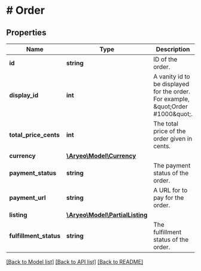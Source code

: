# # Order

## Properties

Name | Type | Description | Notes
------------ | ------------- | ------------- | -------------
**id** | **string** | ID of the order. |
**display_id** | **int** | A vanity id to be displayed for the order. For example, \&quot;Order #1000\&quot;. |
**total_price_cents** | **int** | The total price of the order given in cents. |
**currency** | [**\Aryeo\Model\Currency**](Currency.md) |  |
**payment_status** | **string** | The payment status of the order. |
**payment_url** | **string** | A URL for to pay for the order. | [optional]
**listing** | [**\Aryeo\Model\PartialListing**](PartialListing.md) |  | [optional]
**fulfillment_status** | **string** | The fulfillment status of the order. |

[[Back to Model list]](../../README.md#models) [[Back to API list]](../../README.md#endpoints) [[Back to README]](../../README.md)
